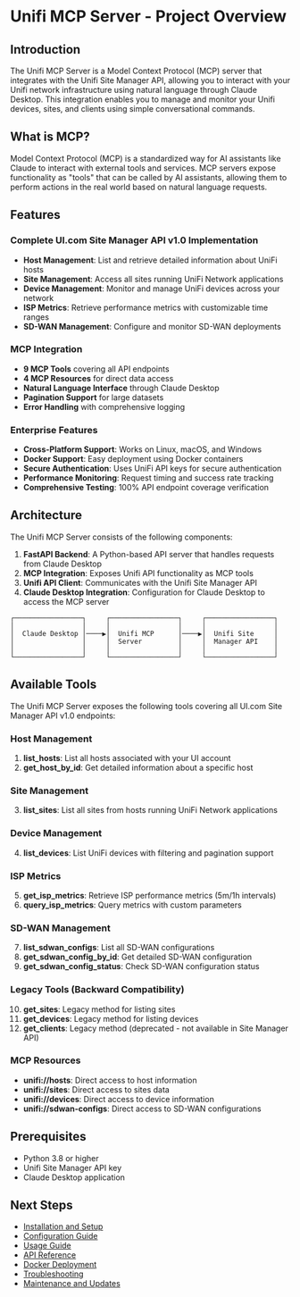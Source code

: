# Unifi MCP Server - Project Overview

## Introduction

The Unifi MCP Server is a Model Context Protocol (MCP) server that integrates with the Unifi Site Manager API, allowing you to interact with your Unifi network infrastructure using natural language through Claude Desktop. This integration enables you to manage and monitor your Unifi devices, sites, and clients using simple conversational commands.

## What is MCP?

Model Context Protocol (MCP) is a standardized way for AI assistants like Claude to interact with external tools and services. MCP servers expose functionality as "tools" that can be called by AI assistants, allowing them to perform actions in the real world based on natural language requests.

## Features

### Complete UI.com Site Manager API v1.0 Implementation
- **Host Management**: List and retrieve detailed information about UniFi hosts
- **Site Management**: Access all sites running UniFi Network applications
- **Device Management**: Monitor and manage UniFi devices across your network
- **ISP Metrics**: Retrieve performance metrics with customizable time ranges
- **SD-WAN Management**: Configure and monitor SD-WAN deployments

### MCP Integration
- **9 MCP Tools** covering all API endpoints
- **4 MCP Resources** for direct data access
- **Natural Language Interface** through Claude Desktop
- **Pagination Support** for large datasets
- **Error Handling** with comprehensive logging

### Enterprise Features
- **Cross-Platform Support**: Works on Linux, macOS, and Windows
- **Docker Support**: Easy deployment using Docker containers
- **Secure Authentication**: Uses UniFi API keys for secure authentication
- **Performance Monitoring**: Request timing and success rate tracking
- **Comprehensive Testing**: 100% API endpoint coverage verification

## Architecture

The Unifi MCP Server consists of the following components:

1. **FastAPI Backend**: A Python-based API server that handles requests from Claude Desktop
2. **MCP Integration**: Exposes Unifi API functionality as MCP tools
3. **Unifi API Client**: Communicates with the Unifi Site Manager API
4. **Claude Desktop Integration**: Configuration for Claude Desktop to access the MCP server

```
┌─────────────────┐     ┌─────────────────┐     ┌─────────────────┐
│                 │     │                 │     │                 │
│  Claude Desktop │────▶│  Unifi MCP      │────▶│  Unifi Site     │
│                 │     │  Server         │     │  Manager API    │
│                 │     │                 │     │                 │
└─────────────────┘     └─────────────────┘     └─────────────────┘
```

## Available Tools

The Unifi MCP Server exposes the following tools covering all UI.com Site Manager API v1.0 endpoints:

### Host Management
1. **list_hosts**: List all hosts associated with your UI account
2. **get_host_by_id**: Get detailed information about a specific host

### Site Management
3. **list_sites**: List all sites from hosts running UniFi Network applications

### Device Management
4. **list_devices**: List UniFi devices with filtering and pagination support

### ISP Metrics
5. **get_isp_metrics**: Retrieve ISP performance metrics (5m/1h intervals)
6. **query_isp_metrics**: Query metrics with custom parameters

### SD-WAN Management
7. **list_sdwan_configs**: List all SD-WAN configurations
8. **get_sdwan_config_by_id**: Get detailed SD-WAN configuration
9. **get_sdwan_config_status**: Check SD-WAN configuration status

### Legacy Tools (Backward Compatibility)
10. **get_sites**: Legacy method for listing sites
11. **get_devices**: Legacy method for listing devices
12. **get_clients**: Legacy method (deprecated - not available in Site Manager API)

### MCP Resources
- **unifi://hosts**: Direct access to host information
- **unifi://sites**: Direct access to sites data
- **unifi://devices**: Direct access to device information
- **unifi://sdwan-configs**: Direct access to SD-WAN configurations

## Prerequisites

- Python 3.8 or higher
- Unifi Site Manager API key
- Claude Desktop application

## Next Steps

- [Installation and Setup](2_installation_setup.md)
- [Configuration Guide](3_configuration_guide.md)
- [Usage Guide](4_usage_guide.md)
- [API Reference](5_api_reference.md)
- [Docker Deployment](6_docker_deployment.md)
- [Troubleshooting](7_troubleshooting_guide.md)
- [Maintenance and Updates](8_maintenance_updates.md)
